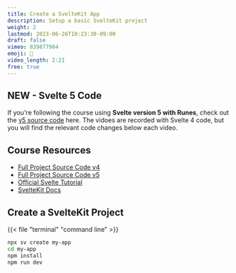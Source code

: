 ```yaml
---
title: Create a SvelteKit App
description: Setup a basic SvelteKit project
weight: 2
lastmod: 2023-06-26T10:23:30-09:00
draft: false
vimeo: 839877984
emoji: 👷
video_length: 2:21
free: true
---
```


## NEW - Svelte 5 Code

If you're following the course using **Svelte version 5 with Runes**, check out the [v5 source code](https://github.com/fireship-io/fkit-course/tree/svelte5) here. The vidoes are recorded with Svelte 4 code, but you will find the relevant code changes below each video. 

## Course Resources

- [Full Project Source Code v4](https://github.com/fireship-io/fkit-course)
- [Full Project Source Code v5](https://github.com/fireship-io/fkit-course/tree/svelte5)
- [Official Svelte Tutorial](https://svelte.dev/tutorial/svelte/welcome-to-svelte)
- [SvelteKit Docs](https://kit.svelte.dev/)

## Create a SvelteKit Project

{{< file "terminal" "command line" >}}
```bash
npx sv create my-app
cd my-app
npm install
npm run dev
```

